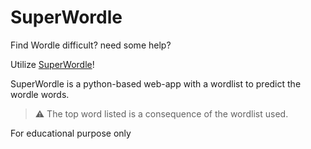 # SuperWordle

Find Wordle difficult? need some help?

Utilize [SuperWordle](https://super-wordle.herokuapp.com/)!

SuperWordle is a python-based web-app with a wordlist to predict the wordle words.

> :warning: The top word listed is a consequence of the wordlist used.


For educational purpose only
